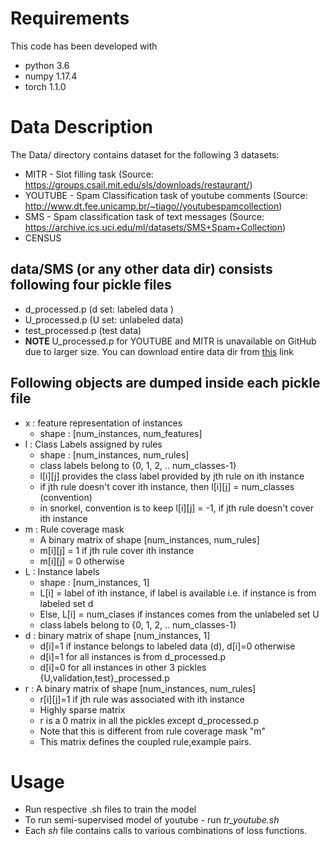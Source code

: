 # Requirements
This code has been developed with
  - python 3.6
  - numpy 1.17.4
  - torch 1.1.0

# Data Description
The Data/ directory contains dataset for the following 3 datasets:
  * MITR - Slot filling task (Source: https://groups.csail.mit.edu/sls/downloads/restaurant/)
  * YOUTUBE - Spam Classification task of youtube comments (Source: http://www.dt.fee.unicamp.br/~tiago//youtubespamcollection)
  * SMS - Spam classification task of text messages (Source: https://archive.ics.uci.edu/ml/datasets/SMS+Spam+Collection)
  * CENSUS 
  
## data/SMS (or any other data dir) consists following four pickle files
  * d_processed.p (d set: labeled data ) 
  * U_processed.p (U set: unlabeled data)
  * test_processed.p (test data)
  * **NOTE** U_processed.p for YOUTUBE and MITR is unavailable on GitHub due to larger size. You can download entire data dir from [this](https://drive.google.com/file/d/1dWTUC_f0Ks-Hg4TtkHrwWy0RmzLMH-X1/view?usp=sharing) link

## Following objects are dumped inside each pickle file
* x : feature representation of instances
    - shape : [num_instances, num_features]
* l : Class Labels assigned by rules
    - shape : [num_instances, num_rules]
    - class labels belong to {0, 1, 2, .. num_classes-1}
    - l[i][j] provides the class label provided by jth rule on ith instance
    - if jth rule doesn't cover ith instance, then l[i][j] = num_classes (convention)
    - in snorkel, convention is to keep l[i][j] = -1, if jth rule doesn't cover ith instance
* m : Rule coverage mask
    - A binary matrix of shape [num_instances, num_rules]
    - m[i][j] = 1 if jth rule cover ith instance
    - m[i][j] = 0 otherwise
* L : Instance labels
    - shape : [num_instances, 1]
    - L[i] = label of ith instance, if label is available i.e. if instance is from labeled set d
    - Else, L[i] = num_clases if instances comes from the unlabeled set U
    - class labels belong to {0, 1, 2, .. num_classes-1}
* d : binary matrix of shape [num_instances, 1]
    - d[i]=1 if instance belongs to labeled data (d), d[i]=0 otherwise
    - d[i]=1 for all instances is from d_processed.p
    - d[i]=0 for all instances in other 3 pickles {U,validation,test}_processed.p
* r : A binary matrix of shape [num_instances, num_rules]
    - r[i][j]=1 if jth rule was associated with ith instance
    - Highly sparse matrix
    - r is a 0 matrix in all the pickles except d_processed.p
    - Note that this is different from rule coverage mask "m"
    - This matrix defines the coupled rule,example pairs.

# Usage
  - Run respective .sh files to train the model
  - To run semi-supervised model of youtube - run *tr_youtube.sh*
  - Each *sh* file contains calls to various combinations of loss functions.
